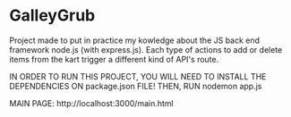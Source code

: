 # GalleyGrub
Project made to put in practice my kowledge about the JS back end framework node.js (with express.js).  Each type of actions to add or delete items from the kart trigger a different kind of API's route.

IN ORDER TO RUN THIS PROJECT, YOU WILL NEED TO INSTALL THE DEPENDENCIES ON package.json FILE!
THEN, RUN nodemon app.js

MAIN PAGE: http://localhost:3000/main.html
